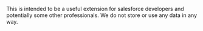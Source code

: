 This is intended to be a useful extension for salesforce developers and potentially some other professionals.  We do not store or use any data in any way. 
